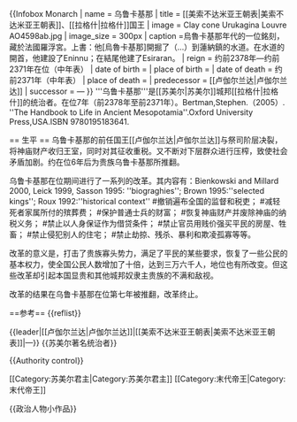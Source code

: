 {{Infobox Monarch
| name           = 乌鲁卡基那
| title          = [[美索不达米亚王朝表|美索不达米亚王朝表]]、[[拉格什|拉格什]]国王
| image          = Clay cone Urukagina Louvre AO4598ab.jpg
| image_size     = 300px
| caption        =烏魯卡基那年代的一位銘刻，藏於法國羅浮宮。上書：他[烏魯卡基那]開掘了（…）到蓮納鎮的水道。在水道的開首，他建設了Eninnu；在結尾他建了Esiraran。
| reign          = 约前2378年—约前2371年在位（中年表）
| date of birth  = 
| place of birth = 
| date of death  = 约前2371年（中年表）
| place of death = 
| predecessor    = [[卢伽尔兰达|卢伽尔兰达]]
| successor      = —
}}
'''乌鲁卡基那'''是[[苏美尔|苏美尔]]城邦[[拉格什|拉格什]]的统治者。在位7年（前2378年至前2371年）。<ref>Bertman,Stephen.（2005）. ''The Handbook to Life in Ancient Mesopotamia''.Oxford University Press,USA.ISBN 9780195183641.</ref>

== 生平 ==
乌鲁卡基那的前任国王[[卢伽尔兰达|卢伽尔兰达]]与祭司阶层决裂，将神庙财产收归王室，同时对其征收重税。又不断对下层群众进行压榨，致使社会矛盾加剧。约在位6年后为贵族乌鲁卡基那所推翻。

乌鲁卡基那在位期间进行了一系列的改革。其内容有：<ref>Bienkowski and Millard 2000, Leick 1999, Sasson 1995: ''biograghies''; Brown 1995:''selected kings''; Roux 1992:''historical context''</ref>
#撤销遍布全国的监督和税吏；
#减轻死者家属所付的殡葬费；
#保护普通士兵的财富；
#恢复神庙财产并废除神庙的纳税义务；
#禁止以人身保证作为借贷条件；
#禁止官员用贱价强买平民的房屋、牲畜；
#禁止侵犯别人的住宅；
#禁止劫掠、残杀、暴利和欺凌孤寡等等。

改革的意义是，打击了贵族寡头势力，满足了平民的某些要求，恢复了一些公民的基本权力，使全国公民人数增加了十倍，达到三万六千人，地位也有所改变。但这些改革却引起本国显贵和其他城邦奴隶主贵族的不满和敌视。

改革的结果在乌鲁卡基那在位第七年被推翻，改革终止。

==参考==
{{reflist}}

{{leader|[[卢伽尔兰达|卢伽尔兰达]]|[[美索不达米亚王朝表|美索不达米亚王朝表]]|—}}
{{苏美尔著名统治者}}

{{Authority control}}

[[Category:苏美尔君主|Category:苏美尔君主]]
[[Category:末代帝王|Category:末代帝王]]


{{政治人物小作品}}